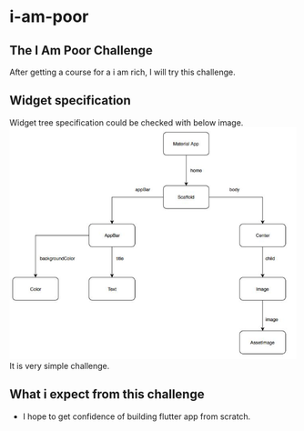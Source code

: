 # i-am-poor

## The I Am Poor Challenge
After getting a course for a i am rich, I will try this challenge.

## Widget specification 
Widget tree specification could be checked with below image.
![widget_tree](./res/images/spec.JPG)
It is very simple challenge. 

## What i expect from this challenge
- I hope to get confidence of building flutter app from scratch.


